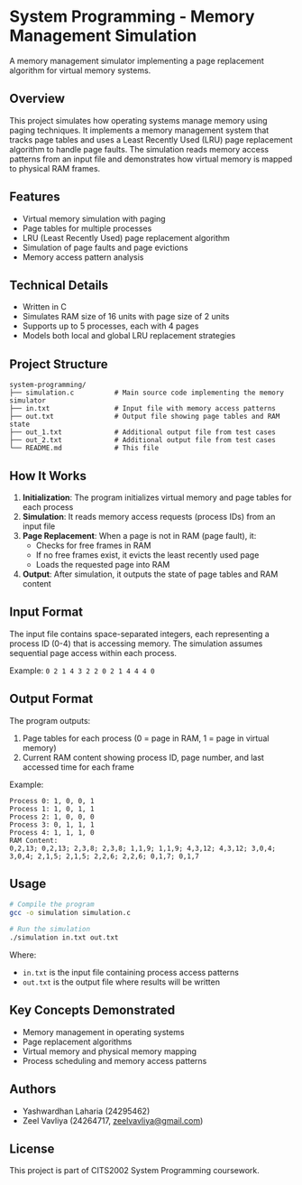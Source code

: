 # System Programming - Memory Management Simulation

A memory management simulator implementing a page replacement algorithm for virtual memory systems.

## Overview

This project simulates how operating systems manage memory using paging techniques. It implements a memory management system that tracks page tables and uses a Least Recently Used (LRU) page replacement algorithm to handle page faults. The simulation reads memory access patterns from an input file and demonstrates how virtual memory is mapped to physical RAM frames.

## Features

- Virtual memory simulation with paging
- Page tables for multiple processes
- LRU (Least Recently Used) page replacement algorithm
- Simulation of page faults and page evictions
- Memory access pattern analysis

## Technical Details

- Written in C
- Simulates RAM size of 16 units with page size of 2 units
- Supports up to 5 processes, each with 4 pages
- Models both local and global LRU replacement strategies

## Project Structure

```
system-programming/
├── simulation.c          # Main source code implementing the memory simulator
├── in.txt                # Input file with memory access patterns
├── out.txt               # Output file showing page tables and RAM state
├── out_1.txt             # Additional output file from test cases
├── out_2.txt             # Additional output file from test cases
└── README.md             # This file
```

## How It Works

1. **Initialization**: The program initializes virtual memory and page tables for each process
2. **Simulation**: It reads memory access requests (process IDs) from an input file
3. **Page Replacement**: When a page is not in RAM (page fault), it:
   - Checks for free frames in RAM
   - If no free frames exist, it evicts the least recently used page 
   - Loads the requested page into RAM
4. **Output**: After simulation, it outputs the state of page tables and RAM content

## Input Format

The input file contains space-separated integers, each representing a process ID (0-4) that is accessing memory. The simulation assumes sequential page access within each process.

Example: `0 2 1 4 3 2 2 0 2 1 4 4 4 0`

## Output Format

The program outputs:
1. Page tables for each process (0 = page in RAM, 1 = page in virtual memory)
2. Current RAM content showing process ID, page number, and last accessed time for each frame

Example:
```
Process 0: 1, 0, 0, 1
Process 1: 1, 0, 1, 1
Process 2: 1, 0, 0, 0
Process 3: 0, 1, 1, 1
Process 4: 1, 1, 1, 0
RAM Content:
0,2,13; 0,2,13; 2,3,8; 2,3,8; 1,1,9; 1,1,9; 4,3,12; 4,3,12; 3,0,4; 3,0,4; 2,1,5; 2,1,5; 2,2,6; 2,2,6; 0,1,7; 0,1,7
```

## Usage

```bash
# Compile the program
gcc -o simulation simulation.c

# Run the simulation
./simulation in.txt out.txt
```

Where:
- `in.txt` is the input file containing process access patterns
- `out.txt` is the output file where results will be written

## Key Concepts Demonstrated

- Memory management in operating systems
- Page replacement algorithms
- Virtual memory and physical memory mapping
- Process scheduling and memory access patterns

## Authors

- Yashwardhan Laharia (24295462)
- Zeel Vavliya (24264717, zeelvavliya@gmail.com)

## License

This project is part of CITS2002 System Programming coursework.